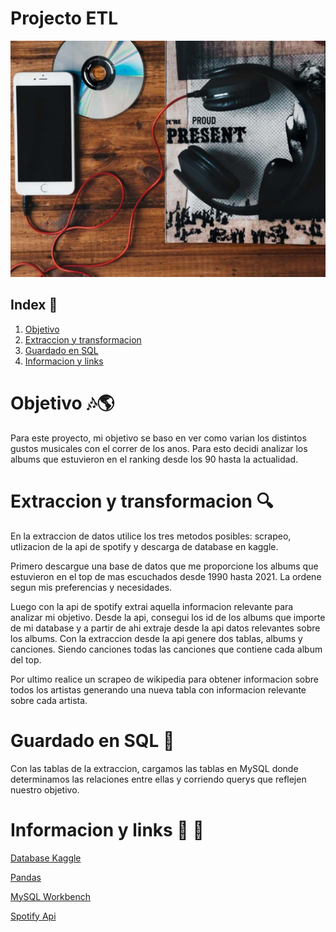 # Projecto ETL

![Portada](/img/portada.jpg)

## Index 🤘

1. [Objetivo](#obj)
2. [Extraccion y transformacion](#trans)
3. [Guardado en SQL](#sql)
4. [Informacion y links](#info)

<a name="obj"/>

# Objetivo 🎶🌎

Para este proyecto, mi objetivo se baso en ver como varian los distintos gustos musicales con el correr de los anos. Para esto decidi analizar los albums que estuvieron en el ranking desde los 90 hasta la actualidad.

<a name="trans"/>

# Extraccion y transformacion 🔍

En la extraccion de datos utilice los tres metodos posibles: scrapeo, utlizacion de la api de spotify y descarga de database en kaggle.

Primero descargue una base de datos que me proporcione los albums que estuvieron en el top de mas escuchados desde 1990 hasta 2021. La ordene segun mis preferencias y necesidades.

Luego con la api de spotify extrai aquella informacion relevante para analizar mi objetivo. Desde la api, consegui los id de los albums que importe de mi database y a partir de ahi extraje desde la api datos relevantes sobre los albums. Con la extraccion desde la api genere dos tablas, albums y canciones. Siendo canciones todas las canciones que contiene cada album del top.

Por ultimo realice un scrapeo de wikipedia para obtener informacion sobre todos los artistas generando una nueva tabla con informacion relevante sobre cada artista.

<a name="sql"/>

# Guardado en SQL 🐬

Con las tablas de la extraccion, cargamos las tablas en MySQL donde determinamos las relaciones entre ellas y corriendo querys que reflejen nuestro objetivo.

<a name="info"/>

# Informacion y links  📂 🔗

[Database Kaggle](https://www.kaggle.com/datasets/nickadair44/top-10-annual-best-selling-albums-by-length)

[Pandas](https://pandas.pydata.org/)

[MySQL Workbench](https://www.mysql.com/products/workbench/)

[Spotify Api](https://developer.spotify.com/documentation/web-api)




